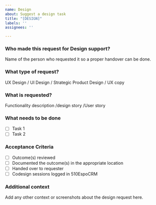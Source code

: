 ```yaml
---
name: Design
about: Suggest a design task
title: "[DESIGN]"
labels: ''
assignees: ''

---
```


### **Who made this request for Design support?**
Name of the person who requested it so a proper handover can be done.

### **What type of request?**
UX Design / UI Design / Strategic Product Design / UX copy

### **What is requested?**
Functionality description /design story /User story 

### **What needs to be done**
- [ ] Task 1
- [ ] Task 2

### **Acceptance Criteria**
- [ ] Outcome(s) reviewed
- [ ] Documented the outcome(s) in the appropriate location
- [ ] Handed over to requester
- [ ] Codesign sessions logged in 510EspoCRM

### **Additional context**
Add any other context or screenshots about the design request here.
